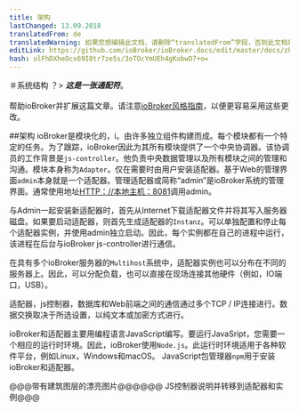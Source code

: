 ```yaml
---
title: 架构
lastChanged: 13.09.2018
translatedFrom: de
translatedWarning: 如果您想编辑此文档，请删除“translatedFrom”字段，否则此文档将再次自动翻译
editLink: https://github.com/ioBroker/ioBroker.docs/edit/master/docs/zh-cn/basics/architecture.md
hash: ulFhDXheOcx69I0tr7ze5s/3oTOcYmUEh4gKobwD7+o=
---
```


＃系统结构
？&gt; ***这是一张通配符***。 <br><br>帮助ioBroker并扩展这篇文章。请注意[ioBroker风格指南](community/styleguidedoc)，以便更容易采用这些更改。

##架构
ioBroker是模块化的，i。由许多独立组件构建而成。每个模块都有一个特定的任务。为了跟踪，ioBroker因此为其所有模块提供了一个中央协调器。该协调员的工作背景是`js-controller`。他负责中央数据管理以及所有模块之间的管理和沟通。模块本身称为`Adapter`。仅在需要时由用户安装适配器。基于Web的管理界面`admin`本身就是一个适配器。管理适配器或简称“admin”是ioBroker系统的管理界面。通常使用地址[HTTP：//本地主机：8081](http://localhost:8081)调用admin。

与Admin一起安装新适配器时，首先从Internet下载适配器文件并将其写入服务器磁盘。如果要启动适配器，则首先生成适配器的`Instanz`。可以单独配置和停止每个适配器实例，并使用admin独立启动。因此，每个实例都在自己的进程中运行，该进程在后台与ioBroker js-controller进行通信。

在具有多个ioBroker服务器的`Multihost`系统中，适配器实例也可以分布在不同的服务器上。因此，可以分配负载，也可以直接在现场连接其他硬件（例如，IO端口，USB）。

适配器，js控制器，数据库和Web前端之间的通信通过多个TCP / IP连接进行。数据交换取决于所选设置，以纯文本或加密方式进行。

ioBroker和适配器主要用编程语言JavaScript编写。要运行JavaSript，您需要一个相应的运行时环境。因此，ioBroker使用`Node.js`。此运行时环境适用于各种软件平台，例如Linux，Windows和macOS。 JavaScript包管理器`npm`用于安装ioBroker和适配器。

@@@带有建筑图层的漂亮图片@@@@@@ JS控制器说明并转移到适配器和实例@@@